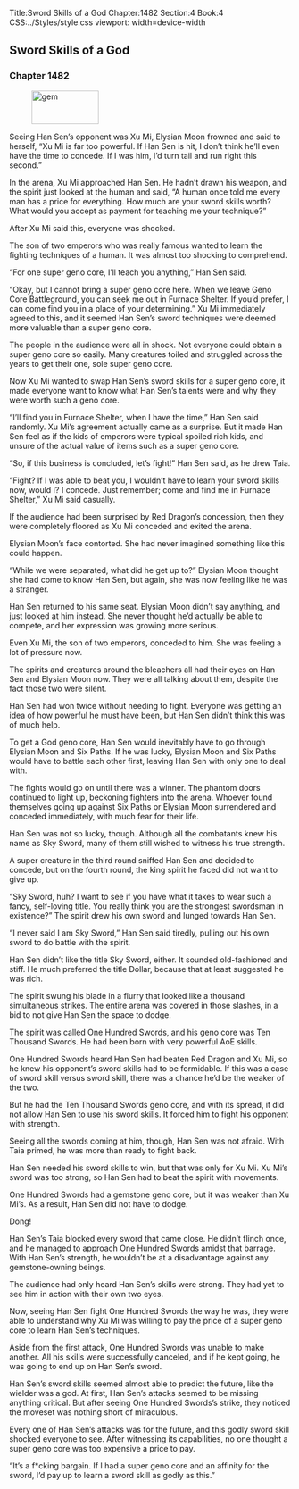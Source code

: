 Title:Sword Skills of a God 
Chapter:1482 
Section:4 
Book:4 
CSS:../Styles/style.css 
viewport: width=device-width
  
## Sword Skills of a God
### Chapter 1482 
<figure>
	<img src="../Images/gem.gif" alt="gem" id="gem" width="120" height="60" />
</figure>
  

  
  Seeing Han Sen’s opponent was Xu Mi, Elysian Moon frowned and said to herself, “Xu Mi is far too powerful. If Han Sen is hit, I don’t think he’ll even have the time to concede. If I was him, I’d turn tail and run right this second.”

In the arena, Xu Mi approached Han Sen. He hadn’t drawn his weapon, and the spirit just looked at the human and said, “A human once told me every man has a price for everything. How much are your sword skills worth? What would you accept as payment for teaching me your technique?”

After Xu Mi said this, everyone was shocked.

The son of two emperors who was really famous wanted to learn the fighting techniques of a human. It was almost too shocking to comprehend.

“For one super geno core, I’ll teach you anything,” Han Sen said.

“Okay, but I cannot bring a super geno core here. When we leave Geno Core Battleground, you can seek me out in Furnace Shelter. If you’d prefer, I can come find you in a place of your determining.” Xu Mi immediately agreed to this, and it seemed Han Sen’s sword techniques were deemed more valuable than a super geno core.

The people in the audience were all in shock. Not everyone could obtain a super geno core so easily. Many creatures toiled and struggled across the years to get their one, sole super geno core.

Now Xu Mi wanted to swap Han Sen’s sword skills for a super geno core, it made everyone want to know what Han Sen’s talents were and why they were worth such a geno core.

“I’ll find you in Furnace Shelter, when I have the time,” Han Sen said randomly. Xu Mi’s agreement actually came as a surprise. But it made Han Sen feel as if the kids of emperors were typical spoiled rich kids, and unsure of the actual value of items such as a super geno core.

“So, if this business is concluded, let’s fight!” Han Sen said, as he drew Taia.

“Fight? If I was able to beat you, I wouldn’t have to learn your sword skills now, would I? I concede. Just remember; come and find me in Furnace Shelter,” Xu Mi said casually.

If the audience had been surprised by Red Dragon’s concession, then they were completely floored as Xu Mi conceded and exited the arena.

Elysian Moon’s face contorted. She had never imagined something like this could happen.

“While we were separated, what did he get up to?” Elysian Moon thought she had come to know Han Sen, but again, she was now feeling like he was a stranger.

Han Sen returned to his same seat. Elysian Moon didn’t say anything, and just looked at him instead. She never thought he’d actually be able to compete, and her expression was growing more serious.

Even Xu Mi, the son of two emperors, conceded to him. She was feeling a lot of pressure now.

The spirits and creatures around the bleachers all had their eyes on Han Sen and Elysian Moon now. They were all talking about them, despite the fact those two were silent.

Han Sen had won twice without needing to fight. Everyone was getting an idea of how powerful he must have been, but Han Sen didn’t think this was of much help.

To get a God geno core, Han Sen would inevitably have to go through Elysian Moon and Six Paths. If he was lucky, Elysian Moon and Six Paths would have to battle each other first, leaving Han Sen with only one to deal with.

The fights would go on until there was a winner. The phantom doors continued to light up, beckoning fighters into the arena. Whoever found themselves going up against Six Paths or Elysian Moon surrendered and conceded immediately, with much fear for their life.

Han Sen was not so lucky, though. Although all the combatants knew his name as Sky Sword, many of them still wished to witness his true strength.

A super creature in the third round sniffed Han Sen and decided to concede, but on the fourth round, the king spirit he faced did not want to give up.

“Sky Sword, huh? I want to see if you have what it takes to wear such a fancy, self-loving title. You really think you are the strongest swordsman in existence?” The spirit drew his own sword and lunged towards Han Sen.

“I never said I am Sky Sword,” Han Sen said tiredly, pulling out his own sword to do battle with the spirit.

Han Sen didn’t like the title Sky Sword, either. It sounded old-fashioned and stiff. He much preferred the title Dollar, because that at least suggested he was rich.

The spirit swung his blade in a flurry that looked like a thousand simultaneous strikes. The entire arena was covered in those slashes, in a bid to not give Han Sen the space to dodge.

The spirit was called One Hundred Swords, and his geno core was Ten Thousand Swords. He had been born with very powerful AoE skills.

One Hundred Swords heard Han Sen had beaten Red Dragon and Xu Mi, so he knew his opponent’s sword skills had to be formidable. If this was a case of sword skill versus sword skill, there was a chance he’d be the weaker of the two.

But he had the Ten Thousand Swords geno core, and with its spread, it did not allow Han Sen to use his sword skills. It forced him to fight his opponent with strength.

Seeing all the swords coming at him, though, Han Sen was not afraid. With Taia primed, he was more than ready to fight back.

Han Sen needed his sword skills to win, but that was only for Xu Mi. Xu Mi’s sword was too strong, so Han Sen had to beat the spirit with movements.

One Hundred Swords had a gemstone geno core, but it was weaker than Xu Mi’s. As a result, Han Sen did not have to dodge.

Dong!

Han Sen’s Taia blocked every sword that came close. He didn’t flinch once, and he managed to approach One Hundred Swords amidst that barrage. With Han Sen’s strength, he wouldn’t be at a disadvantage against any gemstone-owning beings.

The audience had only heard Han Sen’s skills were strong. They had yet to see him in action with their own two eyes.

Now, seeing Han Sen fight One Hundred Swords the way he was, they were able to understand why Xu Mi was willing to pay the price of a super geno core to learn Han Sen’s techniques.

Aside from the first attack, One Hundred Swords was unable to make another. All his skills were successfully canceled, and if he kept going, he was going to end up on Han Sen’s sword.

Han Sen’s sword skills seemed almost able to predict the future, like the wielder was a god. At first, Han Sen’s attacks seemed to be missing anything critical. But after seeing One Hundred Swords’s strike, they noticed the moveset was nothing short of miraculous.

Every one of Han Sen’s attacks was for the future, and this godly sword skill shocked everyone to see. After witnessing its capabilities, no one thought a super geno core was too expensive a price to pay.

“It’s a f*cking bargain. If I had a super geno core and an affinity for the sword, I’d pay up to learn a sword skill as godly as this.”
